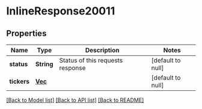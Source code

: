 # InlineResponse20011

## Properties
Name | Type | Description | Notes
------------ | ------------- | ------------- | -------------
**status** | **String** | Status of this requests response | [default to null]
**tickers** | [**Vec<StocksSnapshotTicker>**](StocksSnapshotTicker.md) |  | [default to null]

[[Back to Model list]](../README.md#documentation-for-models) [[Back to API list]](../README.md#documentation-for-api-endpoints) [[Back to README]](../README.md)

